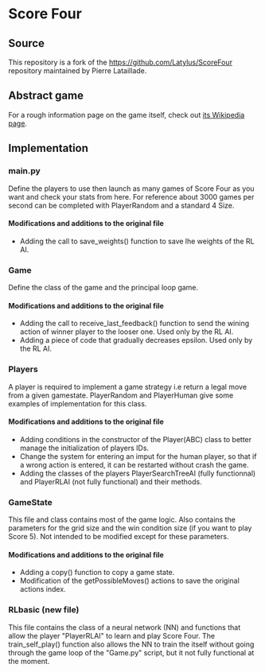 # Score Four

## Source
This repository is a fork of the https://github.com/Latylus/ScoreFour repository maintained by Pierre Lataillade.

## Abstract game
For a rough information page on the game itself, check out [its Wikipedia page](https://en.wikipedia.org/wiki/Score_Four).

## Implementation

### main.py
Define the players to use then launch as many games of Score Four as you want and check your stats from here.
For reference about 3000 games per second can be completed with PlayerRandom and a standard 4 Size.

#### Modifications and additions to the original file
* Adding the call to save_weights() function to save lhe weights of the RL AI.

### Game
Define the class of the game and the principal loop game.

#### Modifications and additions to the original file
* Adding the call to receive_last_feedback() function to send the wining action of winner player to the looser one. Used only by the RL AI.
* Adding a piece of code that gradually decreases epsilon. Used only by the RL AI.

### Players
A player is required to implement a game strategy i.e return a legal move from a given gamestate. PlayerRandom and PlayerHuman give some examples of implementation for this class.

#### Modifications and additions to the original file
* Adding conditions in the constructor of the Player(ABC) class to better manage the initialization of players IDs.
* Change the system for entering an imput for the human player, so that if a wrong action is entered, it can be restarted without crash the game.
* Adding the classes of the players PlayerSearchTreeAI (fully functionnal) and PlayerRLAI (not fully functional) and their methods.

### GameState
This file and class contains most of the game logic. Also contains the parameters for the grid size and the win condition size (if you want to play Score 5). Not intended to be modified except for these parameters.

#### Modifications and additions to the original file
* Adding a copy() function to copy a game state.
* Modification of the getPossibleMoves() actions to save the original actions index.

### RLbasic (new file)
This file contains the class of a neural network (NN) and functions that allow the player "PlayerRLAI" to learn and play Score Four.
The train_self_play() function also allows  the NN to train the itself without going through the game loop of the "Game.py" script, but it not fully functional at the moment.

